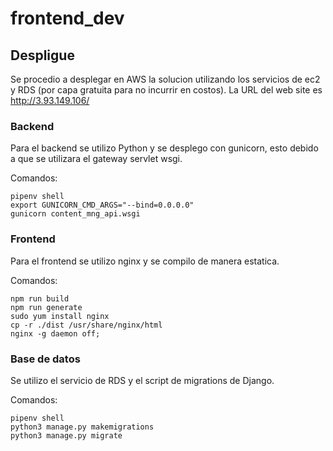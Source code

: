 # frontend_dev

## Despligue
Se procedio a desplegar en AWS la solucion utilizando los servicios de ec2 y RDS (por capa gratuita para no incurrir en costos). La URL del web site es http://3.93.149.106/

### Backend
Para el backend se utilizo Python y se desplego con gunicorn, esto debido a que se utilizara el gateway servlet wsgi.

Comandos:
```
pipenv shell
export GUNICORN_CMD_ARGS="--bind=0.0.0.0"
gunicorn content_mng_api.wsgi 
```

### Frontend
Para el frontend se utilizo nginx y se compilo de manera estatica.

Comandos:
```
npm run build
npm run generate
sudo yum install nginx
cp -r ./dist /usr/share/nginx/html
nginx -g daemon off;
```

### Base de datos
Se utilizo el servicio de RDS y el script de migrations de Django.

Comandos:
```
pipenv shell
python3 manage.py makemigrations
python3 manage.py migrate
```
